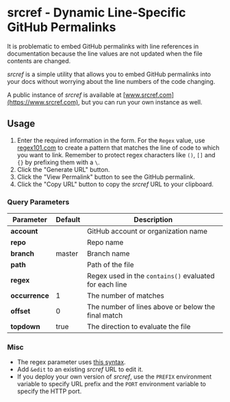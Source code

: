 # srcref - Dynamic Line-Specific GitHub Permalinks

It is problematic to embed GitHub permalinks with line references
in documentation because the line values are not updated when the file contents are changed.

_srcref_ is a simple utility that allows you to embed GitHub permalinks into your
docs without worrying about the line numbers of the code changing.

A public instance of _srcref_ is available at [www.srcref.com](https://www.srcref.com),
but you can run your own instance as well.

## Usage

1) Enter the required information in the form.
   For the `Regex` value, use [regex101.com](https://regex101.com)
   to create a pattern that matches the line of code to which you want to link.
   Remember to protect regex characters like `()`, `[]` and `{}` by prefixing them with a `\`.
2) Click the "Generate URL" button.
3) Click the  "View Permalink" button to see the GitHub permalink.
4) Click the "Copy URL" button to copy the _srcref_ URL to your clipboard.

### Query Parameters

| Parameter      | Default | Description                                            |
|----------------|---------|--------------------------------------------------------|
| **account**    |         | GitHub account or organization name                    |
| **repo**       |         | Repo name                                              |
| **branch**     | master  | Branch name                                            |
| **path**       |         | Path of the file                                       |
| **regex**      |         | Regex used in the `contains()` evaluated for each line |
| **occurrence** | 1       | The number of matches                                  |
| **offset**     | 0       | The number of lines above or below the final match     |
| **topdown**    | true    | The direction to evaluate the file                     |

### Misc

* The regex parameter uses [this syntax](https://docs.oracle.com/javase/8/docs/api/java/util/regex/Pattern.html).
* Add `&edit` to an existing _srcref_ URL to edit it.
* If you deploy your own version of _srcref_, use the `PREFIX` environment variable to specify URL prefix and
  the `PORT` environment variable to specify the HTTP port.

